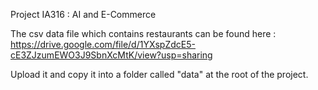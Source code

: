 Project IA316 : AI and E-Commerce 

The csv data file which contains restaurants can be found here : https://drive.google.com/file/d/1YXspZdcE5-cE3ZJzumEWO3J9SbnXcMtK/view?usp=sharing

Upload it and copy it into a folder called "data" at the root of the project.

